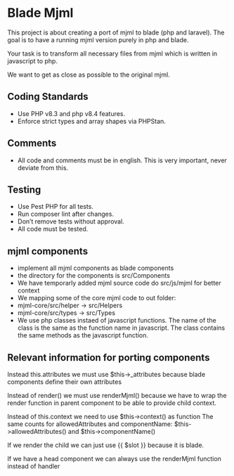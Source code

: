 # Blade Mjml
This project is about creating a port of mjml to blade (php and laravel). The goal is to have a running mjml version purely in php and blade.

Your task is to transform all necessary files from mjml which is written in javascript to php.

We want to get as close as possible to the original mjml.

## Coding Standards
* Use PHP v8.3 and php v8.4 features.
* Enforce strict types and array shapes via PHPStan.

## Comments
* All code and comments must be in english. This is very important, never deviate from this.

## Testing
* Use Pest PHP for all tests.
* Run composer lint after changes.
* Don’t remove tests without approval.
* All code must be tested.

## mjml components

* implement all mjml components as blade components
* the directory for the components is src/Components
* We have temporarly added mjml source code do src/js/mjml for better context
* We mapping some of the core mjml code to out folder:
* mjml-core/src/helper -> src/Helpers
* mjml-core/src/types -> src/Types
* We use php classes instaed of javascript functions. The name of the class is the same as the function name in javascript. The class contains the same methods as the javascript function.


## Relevant information for porting components

Instead this.attributes we must use $this->_attributes because blade components define their own attributes

Instead of render() we must use renderMjml() because we have to wrap the render function in parent component to be able to provide child context.

Instead of this.context we need to use $this->context() as function
The same counts for allowedAttributes and componentName: $this->allowedAttributes() and $this->componentName()

If we render the child we can just use {{ $slot }} because it is blade.

If we have a head component we can always use the renderMjml function instead of handler